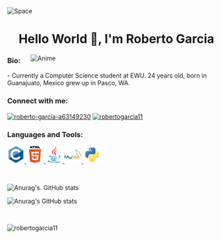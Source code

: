 <img align= "center" alt="Space" width="250" src= "https://images-wixmp-ed30a86b8c4ca887773594c2.wixmp.com/f/f6e4e0c2-2865-4b9e-a81f-e59aa1d6aeef/df4qjt0-b28d850f-eb19-4f5d-b232-35256a84a483.png?token=eyJ0eXAiOiJKV1QiLCJhbGciOiJIUzI1NiJ9.eyJzdWIiOiJ1cm46YXBwOjdlMGQxODg5ODIyNjQzNzNhNWYwZDQxNWVhMGQyNmUwIiwiaXNzIjoidXJuOmFwcDo3ZTBkMTg4OTgyMjY0MzczYTVmMGQ0MTVlYTBkMjZlMCIsIm9iaiI6W1t7InBhdGgiOiJcL2ZcL2Y2ZTRlMGMyLTI4NjUtNGI5ZS1hODFmLWU1OWFhMWQ2YWVlZlwvZGY0cWp0MC1iMjhkODUwZi1lYjE5LTRmNWQtYjIzMi0zNTI1NmE4NGE0ODMucG5nIn1dXSwiYXVkIjpbInVybjpzZXJ2aWNlOmZpbGUuZG93bmxvYWQiXX0.J27PhEIiTzHZlmgf5x2QYqYPqoH7XRfdeSZawjxIZR0">
<h1 align="center">Hello World 👋, I'm Roberto Garcia</h1>
<img align= "right" alt="Anime" width="450" src= "https://64.media.tumblr.com/cb3cf1f442ffc589d53b80e1116ddb1f/tumblr_oty55snI5J1w0ii2ho1_500.gif">

<h3 align="left">Bio:</h3>
- Currently a Computer Science student at EWU. 
24 years old, born in Guanajuato, 
Mexico grew up in Pasco, WA.

<h3 align="left">Connect with me:</h3>
<p align="left">

<a href="https://linkedin.com/in/roberto-garcia-a63149230" target="blank"><img align="center" src="https://raw.githubusercontent.com/rahuldkjain/github-profile-readme-generator/master/src/images/icons/Social/linked-in-alt.svg" alt="roberto-garcia-a63149230" height="30" width="40" /></a>
<a href="https://codepen.io/robertogarcia11" target="blank"><img align="center" src="https://raw.githubusercontent.com/rahuldkjain/github-profile-readme-generator/master/src/images/icons/Social/codepen.svg" alt="robertogarcia11" height="30" width="40" /></a>
</p>

<h3 align="left">Languages and Tools:</h3>
<p align="left"> <a href="https://www.cprogramming.com/" target="_blank" rel="noreferrer"> <img src="https://raw.githubusercontent.com/devicons/devicon/master/icons/c/c-original.svg" alt="c" width="40" height="40"/> </a> <a href="https://www.w3.org/html/" target="_blank" rel="noreferrer"> <img src="https://raw.githubusercontent.com/devicons/devicon/master/icons/html5/html5-original-wordmark.svg" alt="html5" width="40" height="40"/> </a> <a href="https://www.java.com" target="_blank" rel="noreferrer"> <img src="https://raw.githubusercontent.com/devicons/devicon/master/icons/java/java-original.svg" alt="java" width="40" height="40"/> </a> <a href="https://www.mysql.com/" target="_blank" rel="noreferrer"> <img src="https://raw.githubusercontent.com/devicons/devicon/master/icons/mysql/mysql-original-wordmark.svg" alt="mysql" width="40" height="40"/> </a> <a href="https://www.python.org" target="_blank" rel="noreferrer"> <img src="https://raw.githubusercontent.com/devicons/devicon/master/icons/python/python-original.svg" alt="python" width="40" height="40"/> </a> </p>

<br>

![Anurag's. GitHub stats](https://github-readme-stats.vercel.app/api/top-langs?username=robertogarcia11&show_icons=true&locale=en&layout=compact&theme=radical) 

![Anurag's GitHub stats](https://github-readme-stats.vercel.app/api?username=robertogarcia11&show_icons=true&theme=radical)

<br>
<p align="left"> <img src="https://komarev.com/ghpvc/?username=robertogarcia11&label=Profile%20views&color=0e75b6&style=flat" alt="robertogarcia11" /> </p>
